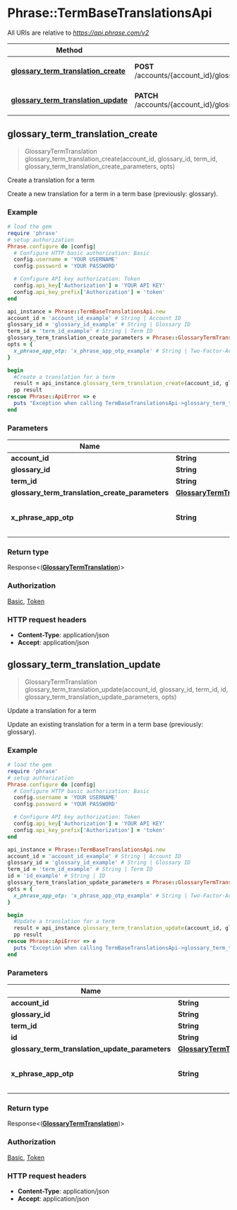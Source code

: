 # Phrase::TermBaseTranslationsApi

All URIs are relative to *https://api.phrase.com/v2*

Method | HTTP request | Description
------------- | ------------- | -------------
[**glossary_term_translation_create**](TermBaseTranslationsApi.md#glossary_term_translation_create) | **POST** /accounts/{account_id}/glossaries/{glossary_id}/terms/{term_id}/translations | Create a translation for a term
[**glossary_term_translation_update**](TermBaseTranslationsApi.md#glossary_term_translation_update) | **PATCH** /accounts/{account_id}/glossaries/{glossary_id}/terms/{term_id}/translations/{id} | Update a translation for a term



## glossary_term_translation_create

> GlossaryTermTranslation glossary_term_translation_create(account_id, glossary_id, term_id, glossary_term_translation_create_parameters, opts)

Create a translation for a term

Create a new translation for a term in a term base (previously: glossary).

### Example

```ruby
# load the gem
require 'phrase'
# setup authorization
Phrase.configure do |config|
  # Configure HTTP basic authorization: Basic
  config.username = 'YOUR USERNAME'
  config.password = 'YOUR PASSWORD'

  # Configure API key authorization: Token
  config.api_key['Authorization'] = 'YOUR API KEY'
  config.api_key_prefix['Authorization'] = 'token'
end

api_instance = Phrase::TermBaseTranslationsApi.new
account_id = 'account_id_example' # String | Account ID
glossary_id = 'glossary_id_example' # String | Glossary ID
term_id = 'term_id_example' # String | Term ID
glossary_term_translation_create_parameters = Phrase::GlossaryTermTranslationCreateParameters.new # GlossaryTermTranslationCreateParameters | 
opts = {
  x_phrase_app_otp: 'x_phrase_app_otp_example' # String | Two-Factor-Authentication token (optional)
}

begin
  #Create a translation for a term
  result = api_instance.glossary_term_translation_create(account_id, glossary_id, term_id, glossary_term_translation_create_parameters, opts)
  pp result
rescue Phrase::ApiError => e
  puts "Exception when calling TermBaseTranslationsApi->glossary_term_translation_create: #{e}"
end
```

### Parameters


Name | Type | Description  | Notes
------------- | ------------- | ------------- | -------------
 **account_id** | **String**| Account ID | 
 **glossary_id** | **String**| Glossary ID | 
 **term_id** | **String**| Term ID | 
 **glossary_term_translation_create_parameters** | [**GlossaryTermTranslationCreateParameters**](GlossaryTermTranslationCreateParameters.md)|  | 
 **x_phrase_app_otp** | **String**| Two-Factor-Authentication token (optional) | [optional] 

### Return type

Response<([**GlossaryTermTranslation**](GlossaryTermTranslation.md))>

### Authorization

[Basic](../README.md#Basic), [Token](../README.md#Token)

### HTTP request headers

- **Content-Type**: application/json
- **Accept**: application/json


## glossary_term_translation_update

> GlossaryTermTranslation glossary_term_translation_update(account_id, glossary_id, term_id, id, glossary_term_translation_update_parameters, opts)

Update a translation for a term

Update an existing translation for a term in a term base (previously: glossary).

### Example

```ruby
# load the gem
require 'phrase'
# setup authorization
Phrase.configure do |config|
  # Configure HTTP basic authorization: Basic
  config.username = 'YOUR USERNAME'
  config.password = 'YOUR PASSWORD'

  # Configure API key authorization: Token
  config.api_key['Authorization'] = 'YOUR API KEY'
  config.api_key_prefix['Authorization'] = 'token'
end

api_instance = Phrase::TermBaseTranslationsApi.new
account_id = 'account_id_example' # String | Account ID
glossary_id = 'glossary_id_example' # String | Glossary ID
term_id = 'term_id_example' # String | Term ID
id = 'id_example' # String | ID
glossary_term_translation_update_parameters = Phrase::GlossaryTermTranslationUpdateParameters.new # GlossaryTermTranslationUpdateParameters | 
opts = {
  x_phrase_app_otp: 'x_phrase_app_otp_example' # String | Two-Factor-Authentication token (optional)
}

begin
  #Update a translation for a term
  result = api_instance.glossary_term_translation_update(account_id, glossary_id, term_id, id, glossary_term_translation_update_parameters, opts)
  pp result
rescue Phrase::ApiError => e
  puts "Exception when calling TermBaseTranslationsApi->glossary_term_translation_update: #{e}"
end
```

### Parameters


Name | Type | Description  | Notes
------------- | ------------- | ------------- | -------------
 **account_id** | **String**| Account ID | 
 **glossary_id** | **String**| Glossary ID | 
 **term_id** | **String**| Term ID | 
 **id** | **String**| ID | 
 **glossary_term_translation_update_parameters** | [**GlossaryTermTranslationUpdateParameters**](GlossaryTermTranslationUpdateParameters.md)|  | 
 **x_phrase_app_otp** | **String**| Two-Factor-Authentication token (optional) | [optional] 

### Return type

Response<([**GlossaryTermTranslation**](GlossaryTermTranslation.md))>

### Authorization

[Basic](../README.md#Basic), [Token](../README.md#Token)

### HTTP request headers

- **Content-Type**: application/json
- **Accept**: application/json


